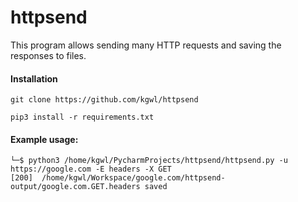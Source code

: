 # httpsend

This program allows sending many HTTP requests and saving the responses to files.

#### Installation

```
git clone https://github.com/kgwl/httpsend

pip3 install -r requirements.txt
```

#### Example usage:
```
└─$ python3 /home/kgwl/PycharmProjects/httpsend/httpsend.py -u https://google.com -E headers -X GET
[200]  /home/kgwl/Workspace/google.com/httpsend-output/google.com.GET.headers saved
```
